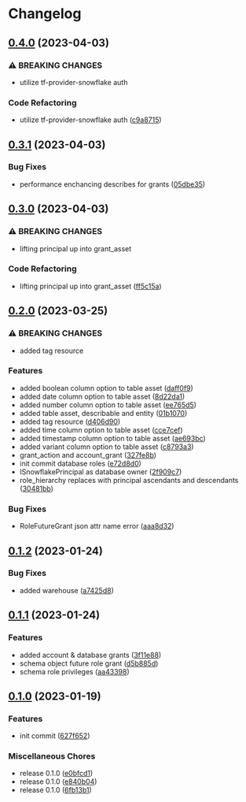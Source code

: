 # Changelog

## [0.4.0](https://github.com/Tsanton/goflake-client/compare/v0.3.1...v0.4.0) (2023-04-03)


### ⚠ BREAKING CHANGES

* utilize tf-provider-snowflake auth

### Code Refactoring

* utilize tf-provider-snowflake auth ([c9a8715](https://github.com/Tsanton/goflake-client/commit/c9a87151fbea62428d7af0abca3721dd3505e248))

## [0.3.1](https://github.com/Tsanton/goflake-client/compare/v0.3.0...v0.3.1) (2023-04-03)


### Bug Fixes

* performance enchancing describes for grants ([05dbe35](https://github.com/Tsanton/goflake-client/commit/05dbe3535a5f4151ba3481b024ac60e11ee090ee))

## [0.3.0](https://github.com/Tsanton/goflake-client/compare/v0.2.0...v0.3.0) (2023-04-03)


### ⚠ BREAKING CHANGES

* lifting principal up into grant_asset

### Code Refactoring

* lifting principal up into grant_asset ([ff5c15a](https://github.com/Tsanton/goflake-client/commit/ff5c15aff1ce592039942178e7ae7958c88e1f84))

## [0.2.0](https://github.com/Tsanton/goflake-client/compare/v0.1.2...v0.2.0) (2023-03-25)


### ⚠ BREAKING CHANGES

* added tag resource

### Features

* added boolean column option to table asset ([daff0f9](https://github.com/Tsanton/goflake-client/commit/daff0f9271697f2e6c642578c7d32a12d26fc7ab))
* added date column option to table asset ([8d22da1](https://github.com/Tsanton/goflake-client/commit/8d22da184f19e2aeb515cc6d095489c8ea7e2032))
* added number column option to table asset ([ee765d5](https://github.com/Tsanton/goflake-client/commit/ee765d567ddce3bf5ca962fe9fa11d3764e58a4f))
* added table asset, describable and entity ([01b1070](https://github.com/Tsanton/goflake-client/commit/01b107026586475226db0d36e8b35d0a083770af))
* added tag resource ([d406d90](https://github.com/Tsanton/goflake-client/commit/d406d907c7e8aa26fe029d369675c61e6bdcb760))
* added time column option to table asset ([cce7cef](https://github.com/Tsanton/goflake-client/commit/cce7cef30308a6bbb5a4564b2fd7decfc2523826))
* added timestamp column option to table asset ([ae693bc](https://github.com/Tsanton/goflake-client/commit/ae693bc147b7a118632f21278c7471872bb3a458))
* added variant column option to table asset ([c8793a3](https://github.com/Tsanton/goflake-client/commit/c8793a375ef6f23d4627a2f645b4fb374993dec7))
* grant_action and account_grant ([327fe8b](https://github.com/Tsanton/goflake-client/commit/327fe8ba577c59b958b233e7d55dd6881083d36f))
* init commit database roles ([e72d8d0](https://github.com/Tsanton/goflake-client/commit/e72d8d0beeaa2dfaedd6190b164b1ebb6afcae6b))
* ISnowflakePrincipal as database owner ([2f909c7](https://github.com/Tsanton/goflake-client/commit/2f909c71c58a1b84e9820bc2485a80443258e4e5))
* role_hierarchy replaces with principal ascendants and descendants ([30481bb](https://github.com/Tsanton/goflake-client/commit/30481bbb8fe7a733354e5967827957eb5d3dc633))


### Bug Fixes

* RoleFutureGrant json attr name error ([aaa8d32](https://github.com/Tsanton/goflake-client/commit/aaa8d32c2f957785e387fc662f50acf838dd2760))

## [0.1.2](https://github.com/Tsanton/goflake-client/compare/v0.1.1...v0.1.2) (2023-01-24)


### Bug Fixes

* added warehouse ([a7425d8](https://github.com/Tsanton/goflake-client/commit/a7425d85d2f1a5a1ab5e07fbd10a3cfbb1608fb4))

## [0.1.1](https://github.com/Tsanton/goflake-client/compare/v0.1.0...v0.1.1) (2023-01-24)


### Features

* added account & database grants ([3f11e88](https://github.com/Tsanton/goflake-client/commit/3f11e88a9744ed83aa0e926bde141460ae0156b4))
* schema object future role grant ([d5b885d](https://github.com/Tsanton/goflake-client/commit/d5b885d0136c45ded8b73a04606ef22972ef4301))
* schema role privileges ([aa43398](https://github.com/Tsanton/goflake-client/commit/aa43398d156a725933d6d3cb6ae3aa03a6b58b3d))

## [0.1.0](https://github.com/Tsanton/goflake-client/compare/v0.1.0...v0.1.0) (2023-01-19)


### Features

* init commit ([627f652](https://github.com/Tsanton/goflake-client/commit/627f652386803bb23ac3c390ee8d31e9d5eefb51))


### Miscellaneous Chores

* release 0.1.0 ([e0bfcd1](https://github.com/Tsanton/goflake-client/commit/e0bfcd1838fa856c53b2aa6bbf1c63135ba2c73c))
* release 0.1.0 ([e840b04](https://github.com/Tsanton/goflake-client/commit/e840b04f425092594ba8465c2f7b9a3804064fe5))
* release 0.1.0 ([6fb13b1](https://github.com/Tsanton/goflake-client/commit/6fb13b15822f16dec20880b6116a9cc374d69386))

